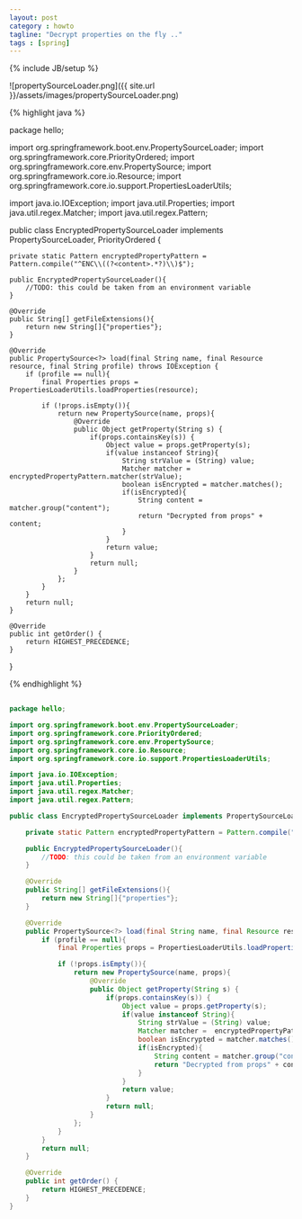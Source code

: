 ```yaml
---
layout: post
category : howto
tagline: "Decrypt properties on the fly .."
tags : [spring]
---
```

{% include JB/setup %}

![propertySourceLoader.png]({{ site.url }}/assets/images/propertySourceLoader.png)

{% highlight java %}

package hello;

import org.springframework.boot.env.PropertySourceLoader;
import org.springframework.core.PriorityOrdered;
import org.springframework.core.env.PropertySource;
import org.springframework.core.io.Resource;
import org.springframework.core.io.support.PropertiesLoaderUtils;

import java.io.IOException;
import java.util.Properties;
import java.util.regex.Matcher;
import java.util.regex.Pattern;

public class EncryptedPropertySourceLoader implements PropertySourceLoader, PriorityOrdered {

    private static Pattern encryptedPropertyPattern = Pattern.compile("^ENC\\((?<content>.*?)\\)$");

    public EncryptedPropertySourceLoader(){
        //TODO: this could be taken from an environment variable
    }

    @Override
    public String[] getFileExtensions(){
        return new String[]{"properties"};
    }

    @Override
    public PropertySource<?> load(final String name, final Resource resource, final String profile) throws IOException {
        if (profile == null){
            final Properties props = PropertiesLoaderUtils.loadProperties(resource);

            if (!props.isEmpty()){
                return new PropertySource(name, props){
                    @Override
                    public Object getProperty(String s) {
                        if(props.containsKey(s)) {
                            Object value = props.getProperty(s);
                            if(value instanceof String){
                                String strValue = (String) value;
                                Matcher matcher =  encryptedPropertyPattern.matcher(strValue);
                                boolean isEncrypted = matcher.matches();
                                if(isEncrypted){
                                    String content = matcher.group("content");
                                    return "Decrypted from props" + content;
                                }
                            }
                            return value;
                        }
                        return null;
                    }
                };
            }
        }
        return null;
    }

    @Override
    public int getOrder() {
        return HIGHEST_PRECEDENCE;
    }
}

{% endhighlight %}


```java
    
package hello;

import org.springframework.boot.env.PropertySourceLoader;
import org.springframework.core.PriorityOrdered;
import org.springframework.core.env.PropertySource;
import org.springframework.core.io.Resource;
import org.springframework.core.io.support.PropertiesLoaderUtils;

import java.io.IOException;
import java.util.Properties;
import java.util.regex.Matcher;
import java.util.regex.Pattern;

public class EncryptedPropertySourceLoader implements PropertySourceLoader, PriorityOrdered {

    private static Pattern encryptedPropertyPattern = Pattern.compile("^ENC\\((?<content>.*?)\\)$");

    public EncryptedPropertySourceLoader(){
        //TODO: this could be taken from an environment variable
    }

    @Override
    public String[] getFileExtensions(){
        return new String[]{"properties"};
    }

    @Override
    public PropertySource<?> load(final String name, final Resource resource, final String profile) throws IOException {
        if (profile == null){
            final Properties props = PropertiesLoaderUtils.loadProperties(resource);

            if (!props.isEmpty()){
                return new PropertySource(name, props){
                    @Override
                    public Object getProperty(String s) {
                        if(props.containsKey(s)) {
                            Object value = props.getProperty(s);
                            if(value instanceof String){
                                String strValue = (String) value;
                                Matcher matcher =  encryptedPropertyPattern.matcher(strValue);
                                boolean isEncrypted = matcher.matches();
                                if(isEncrypted){
                                    String content = matcher.group("content");
                                    return "Decrypted from props" + content;
                                }
                            }
                            return value;
                        }
                        return null;
                    }
                };
            }
        }
        return null;
    }

    @Override
    public int getOrder() {
        return HIGHEST_PRECEDENCE;
    }
}
```
